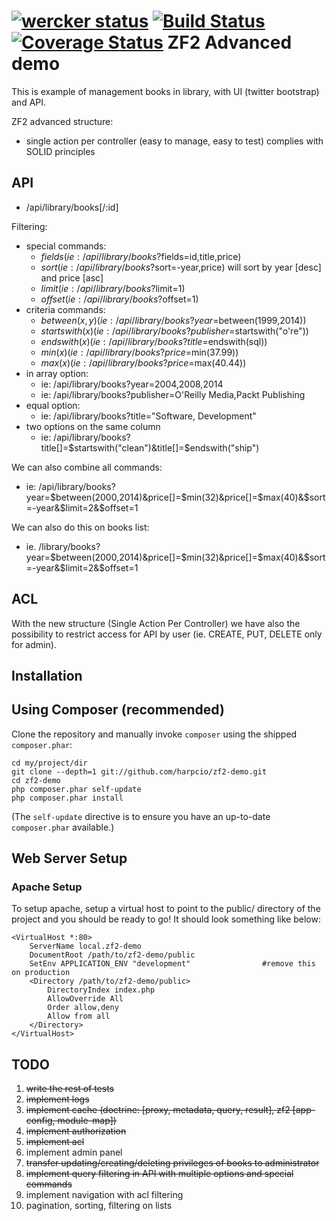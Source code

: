 [![wercker status](https://app.wercker.com/status/f369e88718a1cbe522693eaad4c686f8/m "wercker status")](https://app.wercker.com/project/bykey/f369e88718a1cbe522693eaad4c686f8)
[![Build Status](https://travis-ci.org/harpcio/zf2-demo.svg?branch=master)](https://travis-ci.org/harpcio/zf2-demo)
[![Coverage Status](https://img.shields.io/coveralls/harpcio/zf2-demo.svg)](https://coveralls.io/r/harpcio/zf2-demo?branch=master)
ZF2 Advanced demo
=======================

This is example of management books in library, with UI (twitter bootstrap) and API.

ZF2 advanced structure:
- single action per controller (easy to manage, easy to test) complies with SOLID principles

API
-----------------------
- /api/library/books[/:id]

Filtering:
- special commands:
    - $fields (ie: /api/library/books?$fields=id,title,price)
    - $sort (ie: /api/library/books?$sort=-year,price) will sort by year [desc] and price [asc]
    - $limit (ie: /api/library/books?$limit=1)
    - $offset (ie: /api/library/books?$offset=1)
- criteria commands:
    - $between(x, y) (ie: /api/library/books?year=$between(1999,2014))
    - $startswith(x) (ie: /api/library/books?publisher=$startswith("o're"))
    - $endswith(x) (ie: /api/library/books?title=$endswith(sql))
    - $min(x) (ie: /api/library/books?price=$min(37.99))
    - $max(x) (ie: /api/library/books?price=$max(40.44))
- in array option:
    - ie: /api/library/books?year=2004,2008,2014
    - ie: /api/library/books?publisher=O'Reilly Media,Packt Publishing
- equal option:
    - ie: /api/library/books?title="Software, Development"
- two options on the same column
    - ie: /api/library/books?title[]=$startswith("clean")&title[]=$endswith("ship")

We can also combine all commands:
- ie: /api/library/books?year=$between(2000,2014)&price[]=$min(32)&price[]=$max(40)&$sort=-year&$limit=2&$offset=1

We can also do this on books list:
- ie. /library/books?year=$between(2000,2014)&price[]=$min(32)&price[]=$max(40)&$sort=-year&$limit=2&$offset=1

ACL
-----------------------
With the new structure (Single Action Per Controller) we have also the possibility 
to restrict access for API by user (ie. CREATE, PUT, DELETE only for admin).

Installation
------------

Using Composer (recommended)
----------------------------
Clone the repository and manually invoke `composer` using the shipped
`composer.phar`:

    cd my/project/dir
    git clone --depth=1 git://github.com/harpcio/zf2-demo.git
    cd zf2-demo
    php composer.phar self-update
    php composer.phar install

(The `self-update` directive is to ensure you have an up-to-date `composer.phar`
available.)

Web Server Setup
----------------

### Apache Setup

To setup apache, setup a virtual host to point to the public/ directory of the
project and you should be ready to go! It should look something like below:

    <VirtualHost *:80>
        ServerName local.zf2-demo
        DocumentRoot /path/to/zf2-demo/public
        SetEnv APPLICATION_ENV "development"                #remove this on production
        <Directory /path/to/zf2-demo/public>
            DirectoryIndex index.php
            AllowOverride All
            Order allow,deny
            Allow from all
        </Directory>
    </VirtualHost>

TODO
-----------------------
1. ~~write the rest of tests~~
2. ~~implement logs~~
3. ~~implement cache (doctrine: [proxy, metadata, query, result], zf2 [app-config, module-map])~~
4. ~~implement authorization~~
5. ~~implement acl~~
6. implement admin panel
7. ~~transfer updating/creating/deleting privileges of books to administrator~~
8. ~~implement query filtering in API with multiple options and special commands~~
9. implement navigation with acl filtering
10. pagination, sorting, filtering on lists

